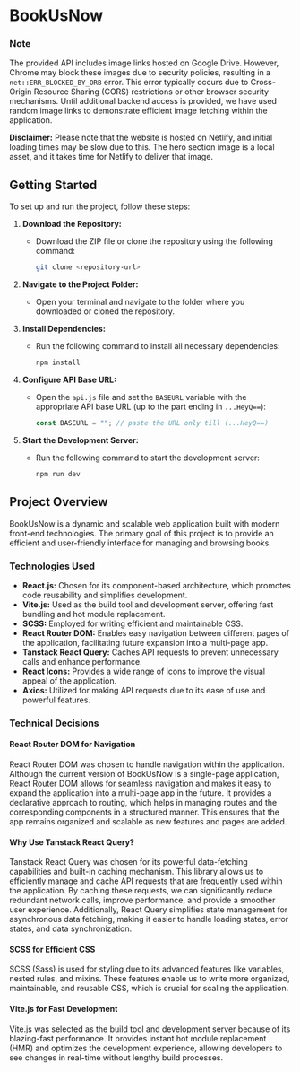 # BookUsNow
### Note

The provided API includes image links hosted on Google Drive. However, Chrome may block these images due to security policies, resulting in a `net::ERR_BLOCKED_BY_ORB` error. This error typically occurs due to Cross-Origin Resource Sharing (CORS) restrictions or other browser security mechanisms. Until additional backend access is provided, we have used random image links to demonstrate efficient image fetching within the application.

**Disclaimer:** Please note that the website is hosted on Netlify, and initial loading times may be slow due to this. The hero section image is a local asset, and it takes time for Netlify to deliver that image.

## Getting Started

To set up and run the project, follow these steps:

1. **Download the Repository:**

   - Download the ZIP file or clone the repository using the following command:
     ```sh
     git clone <repository-url>
     ```

2. **Navigate to the Project Folder:**

   - Open your terminal and navigate to the folder where you downloaded or cloned the repository.

3. **Install Dependencies:**

   - Run the following command to install all necessary dependencies:
     ```sh
     npm install
     ```

4. **Configure API Base URL:**

   - Open the `api.js` file and set the `BASEURL` variable with the appropriate API base URL (up to the part ending in `...HeyQ==`):
     ```js
     const BASEURL = ""; // paste the URL only till (...HeyQ==)
     ```

5. **Start the Development Server:**
   - Run the following command to start the development server:
     ```sh
     npm run dev
     ```

## Project Overview

BookUsNow is a dynamic and scalable web application built with modern front-end technologies. The primary goal of this project is to provide an efficient and user-friendly interface for managing and browsing books.

### Technologies Used

- **React.js:** Chosen for its component-based architecture, which promotes code reusability and simplifies development.
- **Vite.js:** Used as the build tool and development server, offering fast bundling and hot module replacement.
- **SCSS:** Employed for writing efficient and maintainable CSS.
- **React Router DOM:** Enables easy navigation between different pages of the application, facilitating future expansion into a multi-page app.
- **Tanstack React Query:** Caches API requests to prevent unnecessary calls and enhance performance.
- **React Icons:** Provides a wide range of icons to improve the visual appeal of the application.
- **Axios:** Utilized for making API requests due to its ease of use and powerful features.

### Technical Decisions

#### React Router DOM for Navigation

React Router DOM was chosen to handle navigation within the application. Although the current version of BookUsNow is a single-page application, React Router DOM allows for seamless navigation and makes it easy to expand the application into a multi-page app in the future. It provides a declarative approach to routing, which helps in managing routes and the corresponding components in a structured manner. This ensures that the app remains organized and scalable as new features and pages are added.

#### Why Use Tanstack React Query?

Tanstack React Query was chosen for its powerful data-fetching capabilities and built-in caching mechanism. This library allows us to efficiently manage and cache API requests that are frequently used within the application. By caching these requests, we can significantly reduce redundant network calls, improve performance, and provide a smoother user experience. Additionally, React Query simplifies state management for asynchronous data fetching, making it easier to handle loading states, error states, and data synchronization.

#### SCSS for Efficient CSS

SCSS (Sass) is used for styling due to its advanced features like variables, nested rules, and mixins. These features enable us to write more organized, maintainable, and reusable CSS, which is crucial for scaling the application.

#### Vite.js for Fast Development

Vite.js was selected as the build tool and development server because of its blazing-fast performance. It provides instant hot module replacement (HMR) and optimizes the development experience, allowing developers to see changes in real-time without lengthy build processes.
